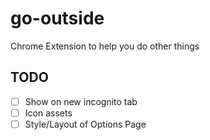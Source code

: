 # go-outside
Chrome Extension to help you do other things

## TODO

* [ ] Show on new incognito tab
* [ ] Icon assets
* [ ] Style/Layout of Options Page
